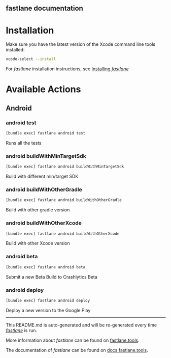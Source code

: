 fastlane documentation
----

# Installation

Make sure you have the latest version of the Xcode command line tools installed:

```sh
xcode-select --install
```

For _fastlane_ installation instructions, see [Installing _fastlane_](https://docs.fastlane.tools/#installing-fastlane)

# Available Actions

## Android

### android test

```sh
[bundle exec] fastlane android test
```

Runs all the tests

### android buildWithMinTargetSdk

```sh
[bundle exec] fastlane android buildWithMinTargetSdk
```

Build with different min/target SDK

### android buildWithOtherGradle

```sh
[bundle exec] fastlane android buildWithOtherGradle
```

Build with other gradle version

### android buildWithOtherXcode

```sh
[bundle exec] fastlane android buildWithOtherXcode
```

Build with other Xcode version

### android beta

```sh
[bundle exec] fastlane android beta
```

Submit a new Beta Build to Crashlytics Beta

### android deploy

```sh
[bundle exec] fastlane android deploy
```

Deploy a new version to the Google Play

----

This README.md is auto-generated and will be re-generated every time [_fastlane_](https://fastlane.tools) is run.

More information about _fastlane_ can be found on [fastlane.tools](https://fastlane.tools).

The documentation of _fastlane_ can be found on [docs.fastlane.tools](https://docs.fastlane.tools).
